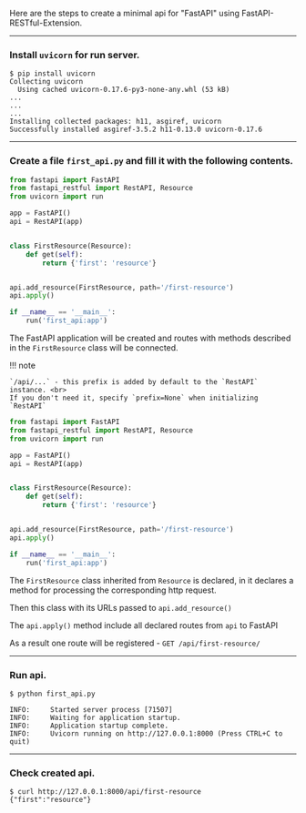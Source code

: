 Here are the steps to create a minimal api for "FastAPI" using FastAPI-RESTful-Extension.

---

### Install `uvicorn` for run server.

```console 
$ pip install uvicorn
Collecting uvicorn
  Using cached uvicorn-0.17.6-py3-none-any.whl (53 kB)
...
...
...
Installing collected packages: h11, asgiref, uvicorn
Successfully installed asgiref-3.5.2 h11-0.13.0 uvicorn-0.17.6
```

---

### Create a file `first_api.py` and fill it with the following contents.

```python title="first_api.py" linenums="1" hl_lines="5 6"
from fastapi import FastAPI
from fastapi_restful import RestAPI, Resource
from uvicorn import run

app = FastAPI()
api = RestAPI(app)


class FirstResource(Resource):
    def get(self):
        return {'first': 'resource'}


api.add_resource(FirstResource, path='/first-resource')
api.apply()

if __name__ == '__main__':
    run('first_api:app')
```

The FastAPI application will be created and routes with methods described in the `FirstResource` class will be connected.

!!! note

    `/api/...` - this prefix is added by default to the `RestAPI` instance. <br>
    If you don't need it, specify `prefix=None` when initializing `RestAPI`

```python title="first_api.py" linenums="1" hl_lines="9-11 14 15"
from fastapi import FastAPI
from fastapi_restful import RestAPI, Resource
from uvicorn import run

app = FastAPI()
api = RestAPI(app)


class FirstResource(Resource):
    def get(self):
        return {'first': 'resource'}


api.add_resource(FirstResource, path='/first-resource')
api.apply()

if __name__ == '__main__':
    run('first_api:app')
```

The `FirstResource` class inherited from `Resource` is declared, in it declares a method for processing the corresponding http request.

Then this class with its URLs passed to `api.add_resource()`

The `api.apply()` method include all declared routes from `api` to FastAPI

As a result one route will be registered - `GET /api/first-resource/`

---

### Run api.

```console
$ python first_api.py

INFO:     Started server process [71507]
INFO:     Waiting for application startup.
INFO:     Application startup complete.
INFO:     Uvicorn running on http://127.0.0.1:8000 (Press CTRL+C to quit)
```

---

### Check created api.

```console
$ curl http://127.0.0.1:8000/api/first-resource
{"first":"resource"}
```